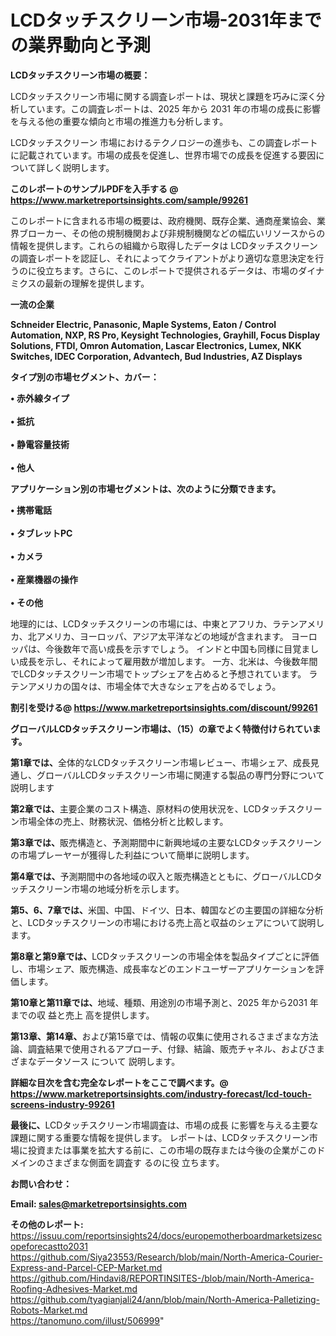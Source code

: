 # LCDタッチスクリーン市場-2031年までの業界動向と予測

<strong><b>LCDタッチスクリーン市場の概要：</b></strong>

LCDタッチスクリーン市場に関する調査レポートは、現状と課題を巧みに深く分析しています。この調査レポートは、2025 年から 2031 年の市場の成長に影響を与える他の重要な傾向と市場の推進力も分析します。

LCDタッチスクリーン 市場におけるテクノロジーの進歩も、この調査レポートに記載されています。市場の成長を促進し、世界市場での成長を促進する要因について詳しく説明します。

<strong>このレポートのサンプルPDFを入手する @ <a href=https://www.marketreportsinsights.com/sample/99261>https://www.marketreportsinsights.com/sample/99261</a></strong>

このレポートに含まれる市場の概要は、政府機関、既存企業、通商産業協会、業界ブローカー、その他の規制機関および非規制機関などの幅広いリソースからの情報を提供します。これらの組織から取得したデータは LCDタッチスクリーン の調査レポートを認証し、それによってクライアントがより適切な意思決定を行うのに役立ちます。さらに、このレポートで提供されるデータは、市場のダイナミクスの最新の理解を提供します。

<strong>一流の企業</strong>

<strong><b>Schneider Electric, Panasonic, Maple Systems, Eaton / Control Automation, NXP, RS Pro, Keysight Technologies, Grayhill, Focus Display Solutions, FTDI, Omron Automation, Lascar Electronics, Lumex, NKK Switches, IDEC Corporation, Advantech, Bud Industries, AZ Displays</b></strong>

<strong><b>タイプ別の市場セグメント、カバー：</b></strong>

<strong>• 赤外線タイプ<br><br>• 抵抗<br><br>• 静電容量技術<br><br>• 他人</strong>

<strong><b>アプリケーション別の市場セグメントは、次のように分類できます。</b></strong>

<strong>• 携帯電話<br><br>• タブレットPC<br><br>• カメラ<br><br>• 産業機器の操作<br><br>• その他</strong>

 地理的には、LCDタッチスクリーンの市場には、中東とアフリカ、ラテンアメリカ、北アメリカ、ヨーロッパ、アジア太平洋などの地域が含まれます。 ヨーロッパは、今後数年で高い成長を示すでしょう。 インドと中国も同様に目覚ましい成長を示し、それによって雇用数が増加します。 一方、北米は、今後数年間でLCDタッチスクリーン市場でトップシェアを占めると予想されています。 ラテンアメリカの国々は、市場全体で大きなシェアを占めるでしょう。

<strong>割引を受ける@ <a href=https://www.marketreportsinsights.com/discount/99261>https://www.marketreportsinsights.com/discount/99261</a></strong>

<strong><b>グローバルLCDタッチスクリーン市場は、（15）の章でよく特徴付けられています。</b></strong>

<strong><b>第</b></strong><strong><b>1章では、</b></strong>全体的なLCDタッチスクリーン市場レビュー、市場シェア、成長見通し、グローバルLCDタッチスクリーン市場に関連する製品の専門分野について説明します

<strong><b>第2章では、</b></strong>主要企業のコスト構造、原材料の使用状況を、LCDタッチスクリーン市場全体の売上、財務状況、価格分析と比較します。

<strong><b>第3章では、</b></strong>販売構造と、予測期間中に新興地域の主要なLCDタッチスクリーンの市場プレーヤーが獲得した利益について簡単に説明します。

<strong><b>第4章では、</b></strong>予測期間中の各地域の収入と販売構造とともに、グローバルLCDタッチスクリーン市場の地域分析を示します。

<strong><b>第5、6、7章では、</b></strong>米国、中国、ドイツ、日本、韓国などの主要国の詳細な分析と、LCDタッチスクリーンの市場における売上高と収益のシェアについて説明します。

<strong><b>第8章と第9章では、</b></strong>LCDタッチスクリーンの市場全体を製品タイプごとに評価し、市場シェア、販売構造、成長率などのエンドユーザーアプリケーションを評価します。

<strong><b>第10章と第11章では、</b></strong>地域、種類、用途別の市場予測と、2025 年から2031 年までの収 益と売上 高を提供します。

<strong><b>第13章、第14章、</b></strong>および第15章では、情報の収集に使用されるさまざまな方法論、調査結果で使用されるアプローチ、付録、結論、販売チャネル、およびさまざまなデータソース について 説明します。

<strong>詳細な目次を含む完全なレポートをここで調べます。@ <a href=https://www.marketreportsinsights.com/industry-forecast/lcd-touch-screens-industry-99261>https://www.marketreportsinsights.com/industry-forecast/lcd-touch-screens-industry-99261</a></strong>

<strong><b>最後に、</b></strong>LCDタッチスクリーン市場調査は、市場の成長 に影響を</a>与える主要な課題に関する重要な情報を提供します。 レポートは、LCDタッチスクリーン市場に投資または事業を拡大する前に、この市場の既存または今後の企業がこのドメインのさまざまな側面を調査す るのに役 立ちます。

<strong><b>お問い合わせ：</b></strong>

<strong>Email: </strong><a href=mailto:sales@marketreportsinsights.com><strong>sales@marketreportsinsights.com</strong></a>

<strong>その他のレポート:</strong>
<br>
<a href=https://issuu.com/reportsinsights24/docs/europemotherboardmarketsizescopeforecastto2031>https://issuu.com/reportsinsights24/docs/europemotherboardmarketsizescopeforecastto2031</a>
<br>
<a href=https://github.com/Siya23553/Research/blob/main/North-America-Courier-Express-and-Parcel-CEP-Market.md>https://github.com/Siya23553/Research/blob/main/North-America-Courier-Express-and-Parcel-CEP-Market.md</a>
<br>
<a href=https://github.com/Hindavi8/REPORTINSITES-/blob/main/North-America-Roofing-Adhesives-Market.md>https://github.com/Hindavi8/REPORTINSITES-/blob/main/North-America-Roofing-Adhesives-Market.md</a>
<br>
<a href=https://github.com/tyagianjali24/ann/blob/main/North-America-Palletizing-Robots-Market.md>https://github.com/tyagianjali24/ann/blob/main/North-America-Palletizing-Robots-Market.md</a>
<br>
<a href=https://tanomuno.com/illust/506999>https://tanomuno.com/illust/506999</a>"
